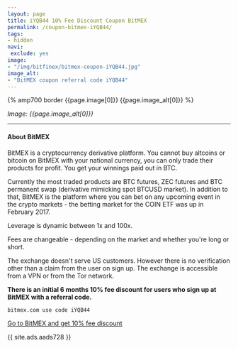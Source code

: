 ```yaml
---
layout: page
title: iYQB44 10% Fee Discount Coupon BitMEX
permalink: /coupon-bitmex-iYQB44/
tags:
- hidden
navi:
 exclude: yes
image:
- "/img/bitfinex/bitmex-coupon-iYQB44.jpg"
image_alt:
- "BitMEX coupon referral code iYQB44"
---
```



{% amp700 border {{page.image[0]}} {{page.image_alt[0]}} %}

_Image: {{page.image_alt[0]}}_

________________________

#### About BitMEX

BitMEX is a cryptocurrency derivative platform. You cannot buy altcoins or bitcoin on BitMEX with your national currency, you can only trade their products for profit. You get your winnings paid out in BTC.

Currently the most traded products are BTC futures, ZEC futures and BTC permanent swap (derivative mimicking spot BTCUSD market). In addition to that, BitMEX is the platform where you can bet on any upcoming event in the crypto markets - the betting market for the COIN ETF was up in February 2017.

Leverage is dynamic between 1x and 100x.

Fees are changeable - depending on the market and whether you're long or short.

The exchange doesn't serve US customers. However there is no verification other than a claim from the user on sign up. The exchange is accessible from a VPN or from the Tor network.

**There is an initial 6 months 10% fee discount for users who sign up at BitMEX with a referral code.**

`bitmex.com use code iYQB44`

<a rel="nofollow" href="https://www.bitmex.com/register/iYQB44" class="button" target="_blank">Go to BitMEX and get 10% fee discount</a>


{{ site.ads.aads728 }}

